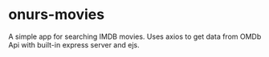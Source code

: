 # onurs-movies
A simple app for searching IMDB movies. Uses axios to get data from OMDb Api with built-in express server and ejs.
